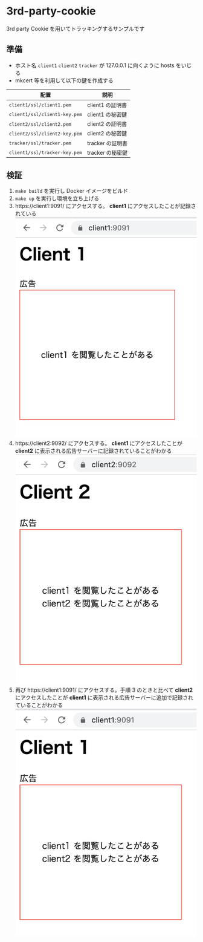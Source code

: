 # 3rd-party-cookie

3rd party Cookie を用いてトラッキングするサンプルです

## 準備

- ホスト名 `client1` `client2` `tracker` が 127.0.0.1 に向くように hosts をいじる
- mkcert 等を利用して以下の鍵を作成する

| 配置                          | 説明             |
| ----------------------------- | ---------------- |
| `client1/ssl/client1.pem`     | client1 の証明書 |
| `client1/ssl/client1-key.pem` | client1 の秘密鍵 |
| `client2/ssl/client2.pem`     | client2 の証明書 |
| `client2/ssl/client2-key.pem` | client2 の秘密鍵 |
| `tracker/ssl/tracker.pem`     | tracker の証明書 |
| `client1/ssl/tracker-key.pem` | tracker の秘密鍵 |

## 検証

1. `make build` を実行し Docker イメージをビルド
2. `make up` を実行し環境を立ち上げる
3. https://client1:9091/ にアクセスする。 **client1** にアクセスしたことが記録されている
   ![](./docs/1.png)
4. https://client2:9092/ にアクセスする。 **client1** にアクセスしたことが **client2** に表示される広告サーバーに記録されていることがわかる
   ![](./docs/2.png)
5. 再び https://client1:9091/ にアクセスする。手順 3 のときと比べて **client2** にアクセスしたことが **client1** に表示される広告サーバーに追加で記録されていることがわかる
   ![](./docs/3.png)
